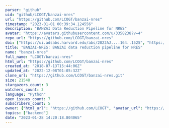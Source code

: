 ```yaml
---
parser: "github"
uid: "github/LCOGT/banzai-nres"
url: "https://github.com/LCOGT/banzai-nres"
timestamp: "2023-01-01 00:39:34.124556"
description: "BANZAI Data Reduction Pipeline for NRES"
avatar: "https://avatars.githubusercontent.com/u/3358238?v=4"
repo_url: "https://github.com/LCOGT/banzai-nres"
doi: ["https://ui.adsabs.harvard.edu/abs/2022AJ....164..152S", "https://ui.adsabs.harvard.edu/abs/2022SPIE12189E..14M", "https://ui.adsabs.harvard.edu/abs/2022ascl.soft12012M/abstract"]
title: "BANZAI-NRES: BANZAI data reduction pipeline for NRES"
name: "banzai-nres"
full_name: "LCOGT/banzai-nres"
html_url: "https://github.com/LCOGT/banzai-nres"
created_at: "2018-07-13T15:44:06Z"
updated_at: "2022-12-08T01:05:32Z"
clone_url: "https://github.com/LCOGT/banzai-nres.git"
size: 21548
stargazers_count: 3
watchers_count: 3
language: "Python"
open_issues_count: 7
subscribers_count: 5
owner: {"html_url": "https://github.com/LCOGT", "avatar_url": "https://avatars.githubusercontent.com/u/3358238?v=4", "login": "LCOGT", "type": "Organization"}
topics: ["backend"]
date: "2023-01-28 14:20:18.804065"
---
```

